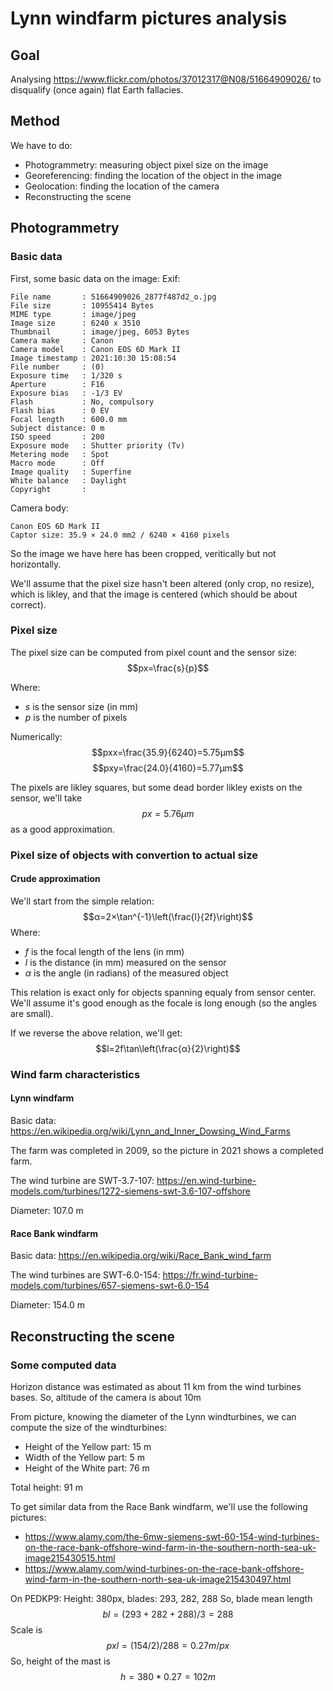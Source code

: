 # Lynn windfarm pictures analysis

## Goal

Analysing https://www.flickr.com/photos/37012317@N08/51664909026/ to disqualify (once again) flat Earth fallacies.

## Method
We have to do:
- Photogrammetry: measuring object pixel size on the image
- Georeferencing: finding the location of the object in the image
- Geolocation: finding the location of the camera
- Reconstructing the scene

## Photogrammetry

### Basic data
First, some basic data on the image:
Exif:
```
File name       : 51664909026_2877f487d2_o.jpg
File size       : 10955414 Bytes
MIME type       : image/jpeg
Image size      : 6240 x 3510
Thumbnail       : image/jpeg, 6053 Bytes
Camera make     : Canon
Camera model    : Canon EOS 6D Mark II
Image timestamp : 2021:10:30 15:08:54
File number     : (0)
Exposure time   : 1/320 s
Aperture        : F16
Exposure bias   : -1/3 EV
Flash           : No, compulsory
Flash bias      : 0 EV
Focal length    : 600.0 mm
Subject distance: 0 m
ISO speed       : 200
Exposure mode   : Shutter priority (Tv)
Metering mode   : Spot
Macro mode      : Off
Image quality   : Superfine
White balance   : Daylight
Copyright       : 
```

Camera body:
```
Canon EOS 6D Mark II
Captor size: 35.9 × 24.0 mm2 / 6240 × 4160 pixels
```
So the image we have here has been cropped, veritically but not horizontally.

We'll assume that the pixel size hasn't been altered (only crop, no resize), which is likley, and that the image is centered (which should be about correct).


### Pixel size

The pixel size can be computed from pixel count and the sensor size:
$$px=\frac{s}{p}$$

Where:
- $s$ is the sensor size (in mm)
- $p$ is the number of pixels

Numerically:
$$pxx=\frac{35.9}{6240}=5.75μm$$
$$pxy=\frac{24.0}{4160}=5.77μm$$

The pixels are likley squares, but some dead border likley exists on the sensor, we'll take $$px=5.76μm$$ as a good approximation.

### Pixel size of objects with convertion to actual size

#### Crude approximation

We'll start from the simple relation:
$$α=2×\tan^{-1}\left(\frac{l}{2f}\right)$$
Where:
- $f$ is the focal length of the lens (in mm)
- $l$ is the distance (in mm) measured on the sensor
- $α$ is the angle (in radians) of the measured object

This relation is exact only for objects spanning equaly from sensor center. We'll assume it's good enough as the focale is long enough (so the angles are small).


If we reverse the above relation, we'll get:
$$l=2f\tan\left(\frac{α}{2}\right)$$



### Wind farm characteristics

#### Lynn windfarm
Basic data:
https://en.wikipedia.org/wiki/Lynn_and_Inner_Dowsing_Wind_Farms

The farm was completed in 2009, so the picture in 2021 shows a completed farm.

The wind turbine are SWT-3.7-107:
https://en.wind-turbine-models.com/turbines/1272-siemens-swt-3.6-107-offshore

Diameter: 107.0 m

#### Race Bank windfarm
Basic data:
https://en.wikipedia.org/wiki/Race_Bank_wind_farm

The wind turbines are SWT-6.0-154:
https://fr.wind-turbine-models.com/turbines/657-siemens-swt-6.0-154

Diameter: 154.0 m

## Reconstructing the scene

### Some computed data

Horizon distance was estimated as about 11 km from the wind turbines bases.
So, altitude of the camera is about 10m

From picture, knowing the diameter of the Lynn windturbines, we can compute the size of the windturbines:
- Height of the Yellow part: 15 m
- Width of the Yellow part:  5 m
- Height of the White part: 76 m

Total height: 91 m

To get similar data from the Race Bank windfarm, we'll use the following pictures:
- https://www.alamy.com/the-6mw-siemens-swt-60-154-wind-turbines-on-the-race-bank-offshore-wind-farm-in-the-southern-north-sea-uk-image215430515.html
- https://www.alamy.com/wind-turbines-on-the-race-bank-offshore-wind-farm-in-the-southern-north-sea-uk-image215430497.html

On PEDKP9: Height: 380px, blades: 293, 282, 288
So, blade mean length $$bl=(293+282+288)/3=288$$
Scale is $$pxl=(154/2)/288=0.27 m/px$$
So, height of the mast is $$h=380*0.27=102 m$$

